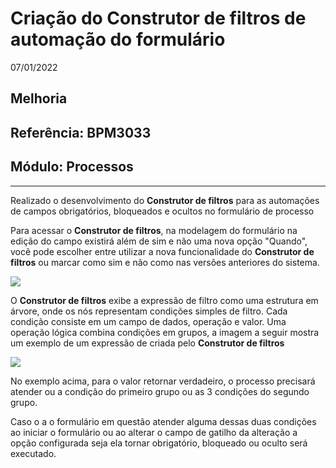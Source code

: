 # Criação do Construtor de filtros de automação do formulário
07/01/2022
## Melhoria
## Referência: BPM3033
## Módulo: Processos
***

Realizado o desenvolvimento do **Construtor de filtros** para as automações de campos obrigatórios, bloqueados e ocultos no formulário de processo

Para acessar o **Construtor de filtros**, na modelagem do formulário na edição do campo existirá além de sim e não uma nova opção "Quando", você pode escolher entre utilizar a nova funcionalidade  do **Construtor de filtros** ou marcar como sim e não como nas versões anteriores do sistema.

![]([PATH_IMG]/BPM4010_tipo_automacao.png)

O **Construtor de filtros** exibe a expressão de filtro como uma estrutura em árvore, onde os nós representam condições simples de filtro. Cada condição consiste em um campo de dados, operação e valor. Uma operação lógica combina condições em grupos, a imagem a seguir mostra um exemplo de um expressão de criada pelo **Construtor de filtros**

![]([PATH_IMG]/BPM4010_construtor_filtros.png)

No exemplo acima, para o valor retornar verdadeiro, o processo precisará atender ou a condição do primeiro grupo ou as 3 condições do segundo grupo.

Caso o a o formulário em questão atender alguma dessas duas condições ao iniciar o formulário ou ao alterar o campo de gatilho da alteração a opção configurada seja ela tornar obrigatório, bloqueado ou oculto será executado.